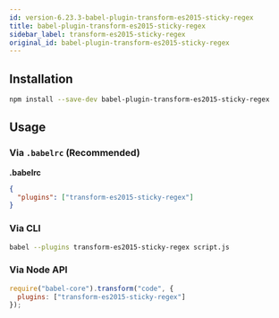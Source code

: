 ```yaml
---
id: version-6.23.3-babel-plugin-transform-es2015-sticky-regex
title: babel-plugin-transform-es2015-sticky-regex
sidebar_label: transform-es2015-sticky-regex
original_id: babel-plugin-transform-es2015-sticky-regex
---
```


## Installation

```sh
npm install --save-dev babel-plugin-transform-es2015-sticky-regex
```

## Usage

### Via `.babelrc` (Recommended)

**.babelrc**

```json
{
  "plugins": ["transform-es2015-sticky-regex"]
}
```

### Via CLI

```sh
babel --plugins transform-es2015-sticky-regex script.js
```

### Via Node API

```javascript
require("babel-core").transform("code", {
  plugins: ["transform-es2015-sticky-regex"]
});
```

